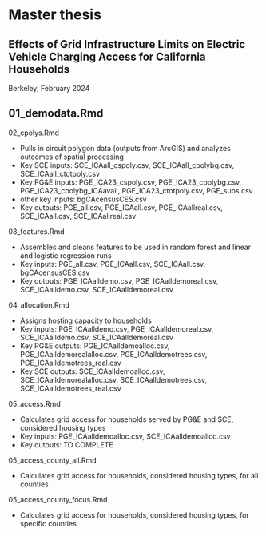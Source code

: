 # Master thesis
## Effects of Grid Infrastructure Limits on Electric Vehicle Charging Access for California Households
Berkeley, February 2024

01_demodata.Rmd
-

02_cpolys.Rmd
- Pulls in circuit polygon data (outputs from ArcGIS) and analyzes outcomes of spatial processing
- Key SCE inputs: SCE_ICAall_cspoly.csv, SCE_ICAall_cpolybg.csv, SCE_ICAall_ctotpoly.csv
- Key PG&E inputs: PGE_ICA23_cspoly.csv, PGE_ICA23_cpolybg.csv, PGE_ICA23_cpolybg_ICAavail, PGE_ICA23_ctotpoly.csv, PGE_subs.csv
- other key inputs: bgCAcensusCES.csv
- Key outputs: PGE_all.csv, PGE_ICAall.csv, PGE_ICAallreal.csv, SCE_ICAall.csv, SCE_ICAallreal.csv

03_features.Rmd
- Assembles and cleans features to be used in random forest and linear and logistic regression runs
- Key inputs: PGE_all.csv, PGE_ICAall.csv, SCE_ICAall.csv, bgCAcensusCES.csv
- Key outputs: PGE_ICAalldemo.csv, PGE_ICAalldemoreal.csv, SCE_ICAalldemo.csv, SCE_ICAalldemoreal.csv

04_allocation.Rmd
- Assigns hosting capacity to households
- Key inputs: PGE_ICAalldemo.csv, PGE_ICAalldemoreal.csv, SCE_ICAalldemo.csv, SCE_ICAalldemoreal.csv
- Key PG&E outputs: PGE_ICAalldemoalloc.csv,  PGE_ICAalldemorealalloc.csv,  PGE_ICAalldemotrees.csv,  PGE_ICAalldemotrees_real.csv
- Key SCE outputs: SCE_ICAalldemoalloc.csv, SCE_ICAalldemorealalloc.csv, SCE_ICAalldemotrees.csv, SCE_ICAalldemotrees_real.csv

05_access.Rmd
- Calculates grid access for households served by PG&E and SCE, considered housing types
- Key inputs: PGE_ICAalldemoalloc.csv, SCE_ICAalldemoalloc.csv
- Key outputs: TO COMPLETE

05_access_county_all.Rmd
- Calculates grid access for households, considered housing types, for all counties

05_access_county_focus.Rmd
- Calculates grid access for households, considered housing types, for specific counties
